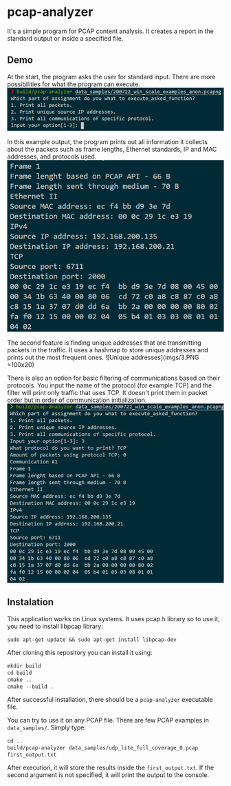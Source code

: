 # pcap-analyzer
It's a simple program for PCAP content analysis. It creates a report in the standard output or inside a specified file.   

## Demo
At the start, the program asks the user for standard input. There are more possibilities for what the program can execute. 
![Application input](imgs/1.PNG "Application asking for input on the start")

In this example output, the program prints out all information it collects about the packets such as frame lengths, Ethernet standards, IP and MAC addresses, and protocols used.  
![Sample of the output by the program](imgs/2.PNG)

The second feature is finding unique addresses that are transmitting packets in the traffic. It uses a hashmap to store unique addresses and prints out the most frequent ones. 
![Unique addresses](imgs/3.PNG =100x20)

There is also an option for basic filtering of communications based on their protocols. You input the name of the protocol (for example TCP) and the filter will print only traffic that uses TCP. It doesn't print them in packet order but in order of communication initialization.  
![Filtering and tracking the communication in PCAP file](imgs/4.PNG)

## Instalation
This application works on Linux systems. It uses pcap.h library so to use it, you need to install libpcap library:
```
sudo apt-get update && sudo apt-get install libpcap-dev
```
After cloning this repository you can install it using:
```
mkdir build 
cd build
cmake ..
cmake --build .
```
After successful installation, there should be a `pcap-analyzer` executable file. 

You can try to use it on any PCAP file. There are few PCAP examples in `data_samples/`. Simply type:
```
cd ..
build/pcap-analyzer data_samples/udp_lite_full_coverage_0.pcap first_output.txt
``` 
After execution, it will store the results inside the `first_output.txt`. If the second argument is not specified, it will print the output to the console.
